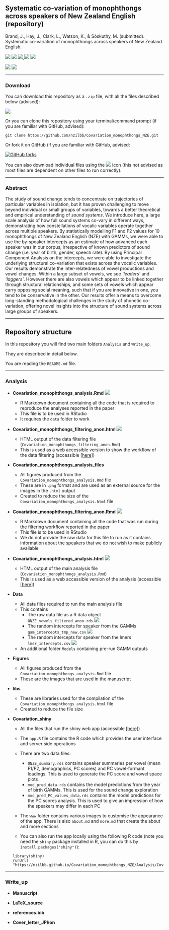 ## Systematic co-variation of monophthongs across speakers of New Zealand English (repository)

Brand, J., Hay, J., Clark, L., Watson, K., & Sóskuthy, M. (submitted). Systematic co-variation of monophthongs across speakers of New Zealand English.

[![](https://img.shields.io/badge/GitHub-repo-blue?labelColor=lightgrey&logo=github)](https://github.com/nzilbb/Covariation_monophthongs_NZE)
[![](https://tinyurl.com/osfshield1)](https://osf.io/q4j29/)
[![](https://img.shields.io/badge/Preprint-pdf-blue?labelColor=lightgrey&logo=Adobe-Acrobat-Reader)	](https://nzilbb.github.io/Covariation_monophthongs_NZE/Write_up/Covariation_monophthongs_NZE.pdf)
[![](https://img.shields.io/badge/Analysis-html-blue?labelColor=lightgrey&logo=RStudio&logoColor=GhostWhite)](https://nzilbb.github.io/Covariation_monophthongs_NZE/Covariation_monophthongs_analysis.html)
[![](https://img.shields.io/badge/Shiny-link-blue?labelColor=lightgrey&logo=RStudio&logoColor=GhostWhite)](https://onze.shinyapps.io/Covariation_shiny/)

![](https://img.shields.io/github/last-commit/nzilbb/Covariation_monophthongs_NZE)
![](https://img.shields.io/github/downloads/nzilbb/Covariation_monophthongs_NZE/total.svg)

---

### Download

You can download this repository as a `.zip` file, with all the files described below (advised):

[![](https://img.shields.io/badge/download-.zip-brightgreen)](https://github.com/nzilbb/Covariation_monophthongs_NZE/archive/master.zip)

Or you can clone this repository using your terminal/command prompt (if you are familiar with GitHub, advised):

```
git clone https://github.com/nzilbb/Covariation_monophthongs_NZE.git
```

Or fork it on GitHub (if you are familiar with GitHub, advised:

[![GitHub forks](https://img.shields.io/github/forks/nzilbb/Covariation_monophthongs_NZE.svg?style=social&label=Fork&maxAge=2592000)](https://GitHub.com/nzilbb/Covariation_monophthongs_NZE/fork/)

You can also download individual files using the ![](https://tinyurl.com/yct7xbra) icon (this not advised as most files are dependent on other files to run correctly).

---

### Abstract

The study of sound change tends to concentrate on trajectories of particular variables in isolation, but it has proven challenging to move beyond individual or small groups of variables, towards a better theoretical and empirical understanding of _sound systems_. We introduce here, a large scale analysis of how full sound systems co-vary in different ways, demonstrating how constellations of vocalic variables operate together across multiple speakers. By statistically modelling F1 and F2 values for 10 monophthongs of New Zealand English (NZE) with GAMMs, we were able to use the by-speaker intercepts as an estimate of how advanced each speaker was in our corpus, irrespective of known predictors of sound change (i.e. year of birth, gender, speech rate). By using Principal Component Analysis on the intercepts, we were able to investigate the underlying structural co-variation that exists across the vocalic variables. Our results demonstrate the inter-relatedness of vowel productions and vowel changes.  Within a large subset of vowels, we see _'leaders'_ and _'laggers'_.  However there are also vowels which appear to be linked together through structural relationships, and some sets of vowels which appear carry opposing social meaning, such that if you are innovative in one, you tend to be conservative in the other. Our results offer a means to overcome long-standing methodological challenges in the study of phonetic co-variation, offering novel insights into the structure of sound systems across large groups of speakers.

---

## Repository structure

In this repository you will find two main folders `Analysis` and `Write_up`.

They are described in detail below.

You are reading the `README.md` file.

---

### Analysis

- **Covariation_monophthongs_analysis.Rmd** [![](https://tinyurl.com/yct7xbra)](https://raw.githubusercontent.com/nzilbb/Covariation_monophthongs_NZE/master/Analysis/Covariation_monophthongs_analysis.Rmd)

	- R Markdown document containing all the code that is required to reproduce the analyses reported in the paper
	- This file is to be used in RStudio
	- It requires the `data` folder to work

- **Covariation_monophthongs_filtering_anon.html** [![](https://tinyurl.com/yct7xbra)](https://nzilbb.github.io/Covariation_monophthongs_NZE/Analysis/Covariation_monophthongs_analysis.html)

	- HTML output of the data filtering file (`Covariation_monophthongs_filtering_anon.Rmd`)
	- This is used as a web accessible version to show the workflow of the data filtering (accessible [[here]](LINK))


- **Covariation_monophthongs_analysis_files**

	- All figures produced from the `Covariation_monophthongs_analysis.Rmd` file
	- These are in `.png` format and are used as an external source for the images in the `.html` output
	- Created to reduce the size of the `Covariation_monophthongs_analysis.html` file

- **Covariation_monophthongs_filtering_anon.Rmd** [![](https://tinyurl.com/yct7xbra)](https://raw.githubusercontent.com/nzilbb/Covariation_monophthongs_NZE/master/Analysis/Covariation_monophthongs_filtering_anon.Rmd)

	- R Markdown document containing all the code that was run during the filtering workflow reported in the paper
	- This file is to be used in RStudio
	- We do not provide the raw data for this file to run as it contains information about the speakers that we do not wish to make publicly available


- **Covariation_monophthongs_analysis.html** [![](https://tinyurl.com/yct7xbra)](https://nzilbb.github.io/Covariation_monophthongs_NZE/Analysis/Covariation_monophthongs_analysis.html)

	- HTML output of the main analysis file (`Covariation_monophthongs_analysis.Rmd`)
	- This is used as a web accessible version of the analysis (accessible [[here]](LINK))

- **Data**

	- All data files required to run the main analysis file
	- This contains
		- The raw data file as a R data object `ONZE_vowels_filtered_anon.rds` [![](https://tinyurl.com/yct7xbra)](https://github.com/nzilbb/Covariation_monophthongs_NZE/raw/master/Analysis/Data/ONZE_vowels_filtered_anon.rds)
		- The random intercepts for speaker from the GAMMs `gam_intercepts_tmp_new.csv` [![](https://tinyurl.com/yct7xbra)](https://raw.githubusercontent.com/nzilbb/Covariation_monophthongs_NZE/master/Analysis/Data/gam_intercepts_tmp_new.csv)
		- The random intercepts for speaker from the lmers `lmer_intercepts.csv` [![](https://tinyurl.com/yct7xbra)](https://raw.githubusercontent.com/nzilbb/Covariation_monophthongs_NZE/master/Analysis/Data/lmer_intercepts.csv)
	- An additional folder `Models` containing pre-run GAMM outputs

- **Figures**

	- All figures produced from the `Covariation_monophthongs_analysis.Rmd` file
	- These are the images that are used in the manuscript

- **libs**

	- These are libraries used for the compilation of the `Covariation_monophthongs_analysis.html` file
	- Created to reduce the file size

- **Covariation_shiny**

	- All the files that run the shiny web app (accessible [[here]](https://onze.shinyapps.io/Covariation_shiny/))
	- The `app.R` file contains the R code which provides the user interface and server side operations
	- There are two data files:
		- `ONZE_summary.rds` contains speaker summaries per vowel (mean F1/F2, demographics, PC scores) and PC vowel-formant loadings. This is used to generate the PC score and vowel space plots
		- `mod_pred_data.rds` contains the model predictions from the year of birth GAMMs. This is used for the sound change exploration
		- `mod_pred_PC_values_data.rds` contains the model predictions for the PC scores analysis. This is used to give an impression of how the speakers may differ in each PC
	- The `www` folder contains various images to customise the appearance of the app. There is also `about.md` and `more.md` that create the about and more sections

	- You can also run the app locally using the following R code (note you need the `shiny` package installed in R, you can do this by `install.packages("shiny")`):

	```
	library(shiny)
	runUrl( "https://nzilbb.github.io/Covariation_monophthongs_NZE/Analysis/Covariation_shiny.zip")
	```

---

### Write_up

- **Manuscript**

- **LaTeX_source**

- **references.bib**

- **Cover_letter_JPhon**
